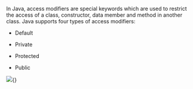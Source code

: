 In Java, access modifiers are special keywords which are used to
restrict the access of a class, constructor, data member and method in
another class. Java supports four types of access modifiers:

-   Default

-   Private

-   Protected

-   Public

![](image100.png){}